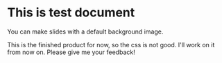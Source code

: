 # This is test document
You can make slides with a default background image.

This is the finished product for now, so the css is not good.
I'll work on it from now on.
Please give me your feedback!
